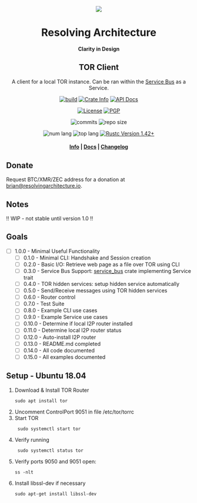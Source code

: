 <div align="center">
  <img src="https://resolvingarchitecture.io/images/ra.png"  />

  <h1>Resolving Architecture</h1>

  <p>
    <strong>Clarity in Design</strong>
  </p>
  
  <h2>TOR Client</h2>
  
  <p>
   A client for a local TOR instance. Can be ran within the <a target="_blank" href="https://github.com/resolvingarchitecture/service-bus">Service Bus</a> as a Service.
   </p>
  
  <p>
    <a href="https://travis-ci.com/resolvingarchitecture/tor-client"><img alt="build" src="https://img.shields.io/travis/resolvingarchitecture/tor-client"/></a>
    <a href="https://crates.io/crates/tor-client"><img alt="Crate Info" src="https://img.shields.io/crates/v/tor-client.svg"/></a>
    <a href="https://docs.rs/crate/tor_client/"><img alt="API Docs" src="https://img.shields.io/badge/docs.tor-client-green"/></a>
  </p>
  <p>
    <a href="https://github.com/resolvingarchitecture/tor-client/blob/master/LICENSE"><img alt="License" src="https://img.shields.io/github/license/resolvingarchitecture/tor-client"/></a>
    <a href="https://resolvingarchitecture.io/ks/publickey.brian@resolvingarchitecture.io.asc"><img alt="PGP" src="https://img.shields.io/keybase/pgp/objectorange"/></a>
  </p>
  <p>
    <img alt="commits" src="https://img.shields.io/crates/d/tor-client"/>
    <img alt="repo size" src="https://img.shields.io/github/repo-size/resolvingarchitecture/tor-client"/>
  </p>
  <p>
    <img alt="num lang" src="https://img.shields.io/github/languages/count/resolvingarchitecture/tor-client"/>
    <img alt="top lang" src="https://img.shields.io/github/languages/top/resolvingarchitecture/tor-client"/>
    <a href="https://blog.rust-lang.org/2020/03/12/Rust-1.42.html"><img alt="Rustc Version 1.42+" src="https://img.shields.io/badge/rustc-1.42+-green.svg"/></a>
  </p>

  <h4>
    <a href="https://resolvingarchitecture.io">Info</a>
    <span> | </span>
    <a href="https://docs.rs/crate/tor_client/">Docs</a>
    <span> | </span>
    <a href="https://github.com/resolvingarchitecture/tor-client/blob/master/CHANGELOG.md">Changelog</a>
  </h4>
</div>

## Donate
Request BTC/XMR/ZEC address for a donation at brian@resolvingarchitecture.io.

## Notes
!! WIP - not stable until version 1.0 !!

## Goals

*[ ] 1.0.0 - Minimal Useful Functionality
    *[ ] 0.1.0 - Minimal CLI: Handshake and Session creation
    *[ ] 0.2.0 - Basic I/O: Retrieve web page as a file over TOR using CLI
    *[ ] 0.3.0 - Service Bus Support: [service_bus](https://crates.io/crates/service-bus) crate implementing Service trait
    *[ ] 0.4.0 - TOR hidden services: setup hidden service automatically
    *[ ] 0.5.0 - Send/Receive messages using TOR hidden services
    *[ ] 0.6.0 - Router control
    *[ ] 0.7.0 - Test Suite
    *[ ] 0.8.0 - Example CLI use cases
    *[ ] 0.9.0 - Example Service use cases
    *[ ] 0.10.0 - Determine if local I2P router installed
    *[ ] 0.11.0 - Determine local I2P router status
    *[ ] 0.12.0 - Auto-install I2P router
    *[ ] 0.13.0 - README.md completed
    *[ ] 0.14.0 - All code documented
    *[ ] 0.15.0 - All examples documented

## Setup - Ubuntu 18.04
1. Download & Install TOR Router
    ```shell script
    sudo apt install tor
    ```
2. Uncomment ControlPort 9051 in file /etc/tor/torrc
3. Start TOR
   ```shell script
    sudo systemctl start tor
    ```
4. Verify running
   ```shell script
    sudo systemctl status tor
    ```
5. Verify ports 9050 and 9051 open:
    ```shell script
    ss -nlt
    ```
6. Install libssl-dev if necessary
    ```shell script
    sudo apt-get install libssl-dev
    ```